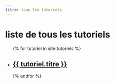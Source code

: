 ```yaml
---
titre: tous les tutoriels
---
```


# liste de tous les tutoriels
<ul>
{% for tutoriel in site.tutoriels %}
	<li>
		<h2><a href="{{ tutoriel.url | relative_url }}">{{ tutoriel.titre }}</a></h2>
	</li>
{% endfor %}
</ul>
